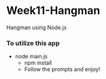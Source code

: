 # Week11-Hangman
Hangman using Node.js


### To utilize this app

- node main.js
	-  npm install
	-  Follow the prompts and enjoy!